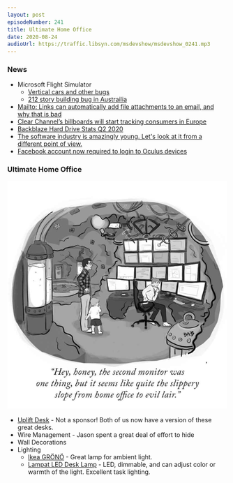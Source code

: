 ```yaml
---
layout: post
episodeNumber: 241
title: Ultimate Home Office
date: 2020-08-24
audioUrl: https://traffic.libsyn.com/msdevshow/msdevshow_0241.mp3
--- 
```


### News

 - Microsoft Flight Simulator
    - [Vertical cars and other bugs](https://twitter.com/JanelleCShane/status/1296528940652265472)
    - [212 story building bug in Austrailia](https://www.engadget.com/flight-simulator-open-street-map-building-205545509.html?guccounter=1&guce_referrer=aHR0cHM6Ly93d3cuYmluZy5jb20v&guce_referrer_sig=AQAAACPCLJKNHfQ2omDlaC3V1Ib-snTDaz-JC_zLWVbZFKmX3kyY9yQkKeqlUbNtIUQ0-0bA7eeksPpwMAQdgb04nCLR1VVVzX_vTnF9h3V_FnC8aenH1eD_L57tmTzJW3WnDpF40u-szOrp9-Dt471QwYOUBNnJOP2fCuoVNvc1NHHp)
 - [Mailto: Links can automatically add file attachments to an email, and why that is bad](https://twitter.com/jensvoid/status/1295357952480751616)
 - [Clear Channel’s billboards will start tracking consumers in Europe](https://www.theverge.com/2020/8/10/21361734/clear-channel-billboards-privacy-ad-tracking-europe)
 - [Backblaze Hard Drive Stats Q2 2020](https://www.backblaze.com/blog/backblaze-hard-drive-stats-q2-2020/)
 - [The software industry is amazingly young. Let's look at it from a different point of view.](https://twitter.com/isotopp/status/1287277306441011201)
 - [Facebook account now required to login to Oculus devices](https://www.oculus.com/blog/a-single-way-to-log-into-oculus-and-unlock-social-features/)

### Ultimate Home Office

![Hey, honey, the socond monitor was one thing, but it seems like quite the slippery slope from home office to evil lair.](homeoffice.jpg)
 - [Uplift Desk](https://www.upliftdesk.com/) - Not a sponsor! Both of us now have a version of these great desks.
 - Wire Management - Jason spent a great deal of effort to hide 
 - Wall Decorations
 - Lighting
   - [Ikea GRÖNÖ](https://www.ikea.com/us/en/p/groenoe-table-lamp-with-led-bulb-frosted-glass-white-70424982/) - Great lamp for ambient light.
   - [Lampat LED Desk Lamp](https://www.amazon.com/gp/product/B00KSQ8ZNA/) - LED, dimmable, and can adjust color or warmth of the light. Excellent task lighting.